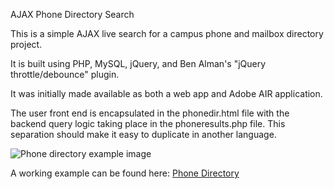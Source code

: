 AJAX Phone Directory Search

This is a simple AJAX live search for a campus phone and mailbox directory project.

It is built using PHP, MySQL, jQuery, and Ben Alman's "jQuery throttle/debounce" plugin.

It was initially made available as both a web app and Adobe AIR application.

The user front end is encapsulated in the phonedir.html file with the backend query logic taking place in the phoneresults.php file. This separation should make it easy to duplicate in another language.

![Phone directory example image](http://www.pixelcoder.pw/demo/phonedir/screenshot.png)

A working example can be found here: [Phone Directory](http://www.pixelcoder.pw/demo/phonedir/phonedir.html)

